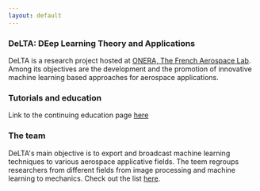 ```yaml
---
layout: default
---
```

### DeLTA: DEep Learning Theory and Applications

DeLTA is a research project hosted at [ONERA, The French Aerospace Lab](http://www.onera.fr/en). Among its objectives are the development and the promotion of innovative machine learning based approaches for aerospace applications.

### Tutorials and education

Link to the continuing education page [here](pages/formationDL.md)

### The team

DeLTA's main objective is to export and broadcast machine learning techniques to various aerospace applicative fields.
The teem regroups researchers from different fields from image processing and machine learning to mechanics.
Check out the list [here](pages/team.md).
